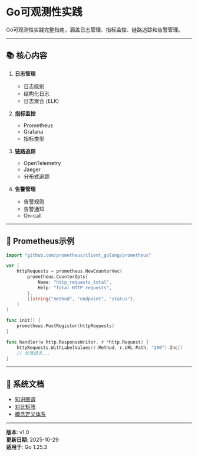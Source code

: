 ﻿# Go可观测性实践

Go可观测性实践完整指南，涵盖日志管理、指标监控、链路追踪和告警管理。

---

## 📚 核心内容

1. **日志管理**
   - 日志级别
   - 结构化日志
   - 日志聚合 (ELK)

2. **指标监控**
   - Prometheus
   - Grafana
   - 指标类型

3. **链路追踪**
   - OpenTelemetry
   - Jaeger
   - 分布式追踪

4. **告警管理**
   - 告警规则
   - 告警通知
   - On-call

---

## 🚀 Prometheus示例

```go
import "github.com/prometheus/client_golang/prometheus"

var (
    httpRequests = prometheus.NewCounterVec(
        prometheus.CounterOpts{
            Name: "http_requests_total",
            Help: "Total HTTP requests",
        },
        []string{"method", "endpoint", "status"},
    )
)

func init() {
    prometheus.MustRegister(httpRequests)
}

func handler(w http.ResponseWriter, r *http.Request) {
    httpRequests.WithLabelValues(r.Method, r.URL.Path, "200").Inc()
    // 处理请求...
}
```

---

## 📖 系统文档

- [知识图谱](./00-知识图谱.md)
- [对比矩阵](./00-对比矩阵.md)
- [概念定义体系](./00-概念定义体系.md)

---

**版本**: v1.0  
**更新日期**: 2025-10-29  
**适用于**: Go 1.25.3


